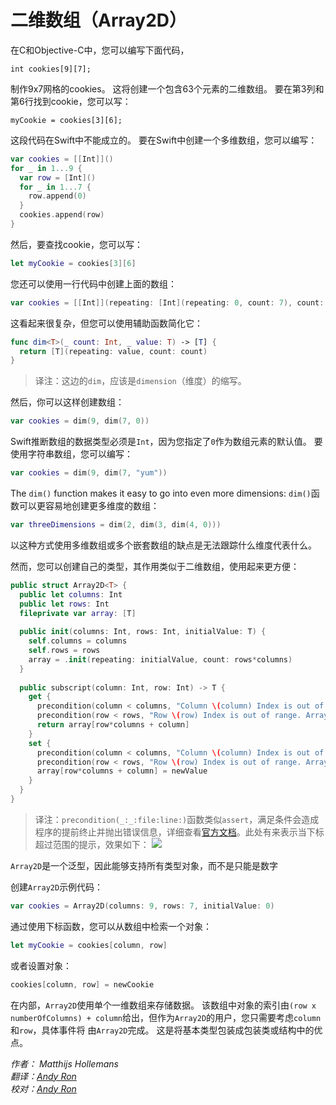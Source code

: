 # 二维数组（Array2D）

在C和Objective-C中，您可以编写下面代码，

	int cookies[9][7];
	
制作9x7网格的cookies。 这将创建一个包含63个元素的二维数组。 要在第3列和第6行找到cookie，您可以写：

	myCookie = cookies[3][6];
	
这段代码在Swift中不能成立的。 要在Swift中创建一个多维数组，您可以编写：

```swift
var cookies = [[Int]]()
for _ in 1...9 {
  var row = [Int]()
  for _ in 1...7 {
    row.append(0)
  }
  cookies.append(row)
}
```

然后，要查找cookie，您可以写：

```swift
let myCookie = cookies[3][6]
```

您还可以使用一行代码中创建上面的数组：

```swift
var cookies = [[Int]](repeating: [Int](repeating: 0, count: 7), count: 9)
```

这看起来很复杂，但您可以使用辅助函数简化它：

```swift
func dim<T>(_ count: Int, _ value: T) -> [T] {
  return [T](repeating: value, count: count)
}
```
> 译注：这边的`dim`，应该是`dimension`（维度）的缩写。

然后，你可以这样创建数组：

```swift
var cookies = dim(9, dim(7, 0))
```

Swift推断数组的数据类型必须是`Int`，因为您指定了`0`作为数组元素的默认值。 要使用字符串数组，您可以编写：

```swift
var cookies = dim(9, dim(7, "yum"))
```

The `dim()` function makes it easy to go into even more dimensions:
`dim()`函数可以更容易地创建更多维度的数组：

```swift
var threeDimensions = dim(2, dim(3, dim(4, 0)))
```

以这种方式使用多维数组或多个嵌套数组的缺点是无法跟踪什么维度代表什么。

然而，您可以创建自己的类型，其作用类似于二维数组，使用起来更方便：

```swift
public struct Array2D<T> {
  public let columns: Int
  public let rows: Int
  fileprivate var array: [T]
  
  public init(columns: Int, rows: Int, initialValue: T) {
    self.columns = columns
    self.rows = rows
    array = .init(repeating: initialValue, count: rows*columns)
  }
  
  public subscript(column: Int, row: Int) -> T {
    get {
      precondition(column < columns, "Column \(column) Index is out of range. Array<T>(columns: \(columns), rows:\(rows))")
      precondition(row < rows, "Row \(row) Index is out of range. Array<T>(columns: \(columns), rows:\(rows))")
      return array[row*columns + column]
    }
    set {
      precondition(column < columns, "Column \(column) Index is out of range. Array<T>(columns: \(columns), rows:\(rows))")
      precondition(row < rows, "Row \(row) Index is out of range. Array<T>(columns: \(columns), rows:\(rows))")
      array[row*columns + column] = newValue
    }
  }
}
```

> 译注：`precondition(_:_:file:line:)`函数类似`assert`，满足条件会造成程序的提前终止并抛出错误信息，详细查看[官方文档](https://developer.apple.com/documentation/swift/1540960-precondition)。此处有来表示当下标超过范围的提示，效果如下：
![](https://upload-images.jianshu.io/upload_images/1678135-23c580bf5f081edc.jpg?imageMogr2/auto-orient/strip%7CimageView2/2/w/1240)


`Array2D`是一个泛型，因此能够支持所有类型对象，而不是只能是数字

创建`Array2D`示例代码：

```swift
var cookies = Array2D(columns: 9, rows: 7, initialValue: 0)
```

通过使用下标函数，您可以从数组中检索一个对象：

```swift
let myCookie = cookies[column, row]
```

或者设置对象：

```swift
cookies[column, row] = newCookie
```

在内部，`Array2D`使用单个一维数组来存储数据。 该数组中对象的索引由`(row x numberOfColumns) + column`给出，但作为`Array2D`的用户，您只需要考虑`column`和`row`，具体事件将 由`Array2D`完成。 这是将基本类型包装成包装类或结构中的优点。


*作者： Matthijs Hollemans*  
*翻译：[Andy Ron](https://github.com/andyRon)*  
*校对：[Andy Ron](https://github.com/andyRon)*
